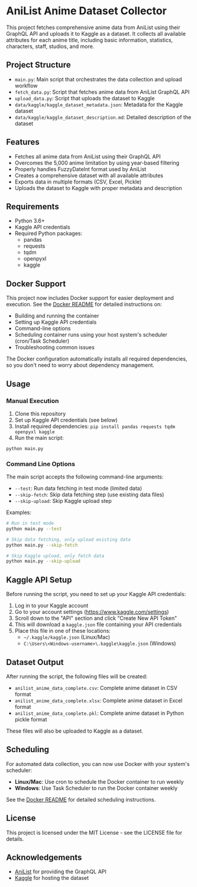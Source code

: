 # AniList Anime Dataset Collector

This project fetches comprehensive anime data from AniList using their GraphQL API and uploads it to Kaggle as a dataset. It collects all available attributes for each anime title, including basic information, statistics, characters, staff, studios, and more.

## Project Structure

- `main.py`: Main script that orchestrates the data collection and upload workflow
- `fetch_data.py`: Script that fetches anime data from AniList GraphQL API
- `upload_data.py`: Script that uploads the dataset to Kaggle
- `data/kaggle/kaggle_dataset_metadata.json`: Metadata for the Kaggle dataset
- `data/kaggle/kaggle_dataset_description.md`: Detailed description of the dataset

## Features

- Fetches all anime data from AniList using their GraphQL API
- Overcomes the 5,000 anime limitation by using year-based filtering
- Properly handles FuzzyDateInt format used by AniList
- Creates a comprehensive dataset with all available attributes
- Exports data in multiple formats (CSV, Excel, Pickle)
- Uploads the dataset to Kaggle with proper metadata and description

## Requirements

- Python 3.6+
- Kaggle API credentials
- Required Python packages:
  - pandas
  - requests
  - tqdm
  - openpyxl
  - kaggle

## Docker Support

This project now includes Docker support for easier deployment and execution. See the [Docker README](DOCKER_README.md) for detailed instructions on:

- Building and running the container
- Setting up Kaggle API credentials
- Command-line options
- Scheduling container runs using your host system's scheduler (cron/Task Scheduler)
- Troubleshooting common issues

The Docker configuration automatically installs all required dependencies, so you don't need to worry about dependency management.

## Usage

### Manual Execution

1. Clone this repository
2. Set up Kaggle API credentials (see below)
3. Install required dependencies: `pip install pandas requests tqdm openpyxl kaggle`
4. Run the main script:

```bash
python main.py
```

### Command Line Options

The main script accepts the following command-line arguments:

- `--test`: Run data fetching in test mode (limited data)
- `--skip-fetch`: Skip data fetching step (use existing data files)
- `--skip-upload`: Skip Kaggle upload step

Examples:

```bash
# Run in test mode
python main.py --test

# Skip data fetching, only upload existing data
python main.py --skip-fetch

# Skip Kaggle upload, only fetch data
python main.py --skip-upload
```

## Kaggle API Setup

Before running the script, you need to set up your Kaggle API credentials:

1. Log in to your Kaggle account
2. Go to your account settings (https://www.kaggle.com/settings)
3. Scroll down to the "API" section and click "Create New API Token"
4. This will download a `kaggle.json` file containing your API credentials
5. Place this file in one of these locations:
   - `~/.kaggle/kaggle.json` (Linux/Mac)
   - `C:\Users\<Windows-username>\.kaggle\kaggle.json` (Windows)

## Dataset Output

After running the script, the following files will be created:

- `anilist_anime_data_complete.csv`: Complete anime dataset in CSV format
- `anilist_anime_data_complete.xlsx`: Complete anime dataset in Excel format
- `anilist_anime_data_complete.pkl`: Complete anime dataset in Python pickle format

These files will also be uploaded to Kaggle as a dataset.

## Scheduling

For automated data collection, you can now use Docker with your system's scheduler:

- **Linux/Mac**: Use cron to schedule the Docker container to run weekly
- **Windows**: Use Task Scheduler to run the Docker container weekly

See the [Docker README](DOCKER_README.md) for detailed scheduling instructions.

## License

This project is licensed under the MIT License - see the LICENSE file for details.

## Acknowledgements

- [AniList](https://anilist.co) for providing the GraphQL API
- [Kaggle](https://kaggle.com) for hosting the dataset
